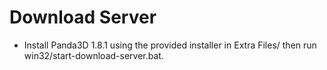 # Download Server

* Install Panda3D 1.8.1 using the provided installer in Extra Files/ then run win32/start-download-server.bat.